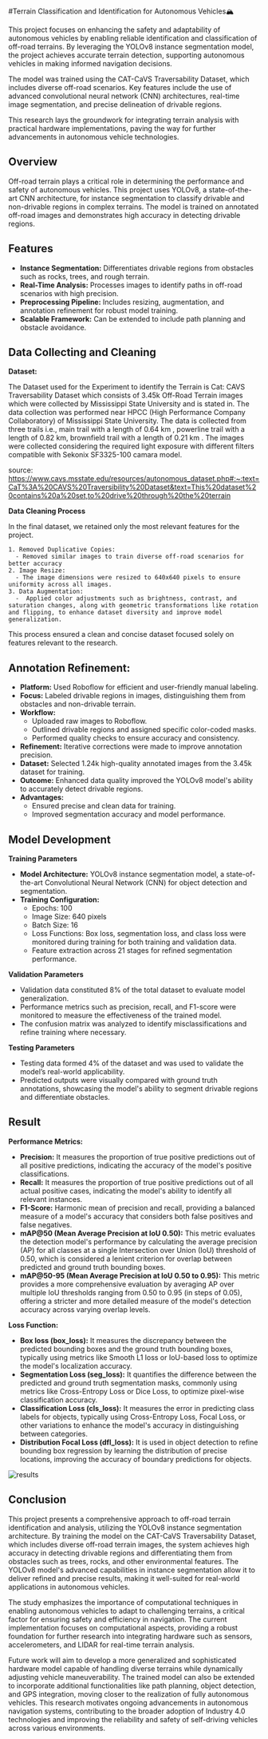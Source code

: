 #Terrain Classification and Identification for Autonomous Vehicles🏔️

This project focuses on enhancing the safety and adaptability of autonomous vehicles by enabling reliable identification and classification of off-road terrains. By leveraging the YOLOv8 instance segmentation model, the project achieves accurate terrain detection, supporting autonomous vehicles in making informed navigation decisions.

The model was trained using the CAT-CaVS Traversability Dataset, which includes diverse off-road scenarios. Key features include the use of advanced convolutional neural network (CNN) architectures, real-time image segmentation, and precise delineation of drivable regions.

This research lays the groundwork for integrating terrain analysis with practical hardware implementations, paving the way for further advancements in autonomous vehicle technologies.

## Overview
Off-road terrain plays a critical role in determining the performance and safety of autonomous vehicles. This project uses YOLOv8, a state-of-the-art CNN architecture, for instance segmentation to classify drivable and non-drivable regions in complex terrains. The model is trained on annotated off-road images and demonstrates high accuracy in detecting drivable regions.

## Features
- **Instance Segmentation:** Differentiates drivable regions from obstacles such as rocks, trees, and rough terrain.
- **Real-Time Analysis:** Processes images to identify paths in off-road scenarios with high precision.
- **Preprocessing Pipeline:** Includes resizing, augmentation, and annotation refinement for robust model training.
- **Scalable Framework:** Can be extended to include path planning and obstacle avoidance.

## Data Collecting and Cleaning

**Dataset:**

The Dataset used for the Experiment to identify the Terrain is Cat: CAVS Traversability Dataset which consists 
of 3.45k Off-Road Terrain images which were collected by Mississippi State University and is stated in. The 
data collection was performed near HPCC (High Performance Company Collaboratory) of Mississippi State 
University. The data is collected from three trails i.e., main trail with a length of 0.64 km , powerline trail with 
a length of 0.82 km, brownfield trail with a length of 0.21 km . The images were collected considering the 
required light exposure with different filters compatible with Sekonix SF3325-100 camara model.

source: https://www.cavs.msstate.edu/resources/autonomous_dataset.php#:~:text=CaT%3A%20CAVS%20Traversibility%20Dataset&text=This%20dataset%20contains%20a%20set,to%20drive%20through%20the%20terrain

**Data Cleaning Process**

 In the final dataset, we retained only the most relevant features for the project.

    1. Removed Duplicative Copies:
      - Removed similar images to train diverse off-road scenarios for better accuracy
    2. Image Resize:
      - The image dimensions were resized to 640x640 pixels to ensure uniformity across all images.  
    3. Data Augmentation:
      -  Applied color adjustments such as brightness, contrast, and saturation changes, along with geometric transformations like rotation and flipping, to enhance dataset diversity and improve model generalization.
This process ensured a clean and concise dataset focused solely on features relevant to the research.

## Annotation Refinement:

- **Platform:** Used Roboflow for efficient and user-friendly manual labeling.
- **Focus:** Labeled drivable regions in images, distinguishing them from obstacles and non-drivable terrain.
- **Workflow:**
  - Uploaded raw images to Roboflow.
  - Outlined drivable regions and assigned specific color-coded masks.
  - Performed quality checks to ensure accuracy and consistency.
- **Refinement:** Iterative corrections were made to improve annotation precision.
- **Dataset:** Selected 1.24k high-quality annotated images from the 3.45k dataset for training.
- **Outcome:** Enhanced data quality improved the YOLOv8 model's ability to accurately detect drivable regions.
- **Advantages:**
  - Ensured precise and clean data for training.
  - Improved segmentation accuracy and model performance.

## Model Development

**Training Parameters**

- **Model Architecture:** YOLOv8 instance segmentation model, a state-of-the-art Convolutional Neural Network (CNN) for object detection and segmentation.
- **Training Configuration:**
  - Epochs: 100
  - Image Size: 640 pixels
  - Batch Size: 16
  - Loss Functions: Box loss, segmentation loss, and class loss were monitored during training for both training and validation data.
  - Feature extraction across 21 stages for refined segmentation performance.

**Validation Parameters**

- Validation data constituted 8% of the total dataset to evaluate model generalization.
- Performance metrics such as precision, recall, and F1-score were monitored to measure the effectiveness of the trained model.
- The confusion matrix was analyzed to identify misclassifications and refine training where necessary.

**Testing Parameters**

- Testing data formed 4% of the dataset and was used to validate the model’s real-world applicability.
- Predicted outputs were visually compared with ground truth annotations, showcasing the model's ability to segment drivable regions and differentiate obstacles.


## Result

**Performance Metrics:**

- **Precision:** It measures the proportion of true positive predictions out of all positive predictions, indicating the accuracy of the model's positive classifications.
- **Recall:** It measures the proportion of true positive predictions out of all actual positive cases, indicating the model's ability to identify all relevant instances.
- **F1-Score:** Harmonic mean of precision and recall, providing a balanced measure of a model's accuracy that considers both false positives and false negatives.
- **mAP@50 (Mean Average Precision at IoU 0.50):** This metric evaluates the detection model's performance by calculating the average precision (AP) for all classes at a single Intersection over Union (IoU) threshold of 0.50, which is considered a lenient criterion for overlap between predicted and ground truth bounding boxes.
- **mAP@50-95 (Mean Average Precision at IoU 0.50 to 0.95):** This metric provides a more comprehensive evaluation by averaging AP over multiple IoU thresholds ranging from 0.50 to 0.95 (in steps of 0.05), offering a stricter and more detailed measure of the model's detection accuracy across varying overlap levels.

**Loss Function:**

- **Box loss (box_loss):** It measures the discrepancy between the predicted bounding boxes and the ground truth bounding boxes, typically using metrics like Smooth L1 loss or IoU-based loss to optimize the model's localization accuracy.
- **Segmentation Loss (seg_loss):** It quantifies the difference between the predicted and ground truth segmentation masks, commonly using metrics like Cross-Entropy Loss or Dice Loss, to optimize pixel-wise classification accuracy.
- **Classification Loss (cls_loss):** It measures the error in predicting class labels for objects, typically using Cross-Entropy Loss, Focal Loss, or other variations to enhance the model's accuracy in distinguishing between categories.
- **Distribution Focal Loss (dfl_loss):** It is used in object detection to refine bounding box regression by learning the distribution of precise locations, improving the accuracy of boundary predictions for objects.

![results](https://github.com/user-attachments/assets/10d85de8-efe1-4226-95be-79f24aa89bb9)


## Conclusion

This project presents a comprehensive approach to off-road terrain identification and analysis, utilizing the YOLOv8 instance segmentation architecture. By training the model on the CAT-CaVS Traversability Dataset, which includes diverse off-road terrain images, the system achieves high accuracy in detecting drivable regions and differentiating them from obstacles such as trees, rocks, and other environmental features. The YOLOv8 model's advanced capabilities in instance segmentation allow it to deliver refined and precise results, making it well-suited for real-world applications in autonomous vehicles.

The study emphasizes the importance of computational techniques in enabling autonomous vehicles to adapt to challenging terrains, a critical factor for ensuring safety and efficiency in navigation. The current implementation focuses on computational aspects, providing a robust foundation for further research into integrating hardware such as sensors, accelerometers, and LIDAR for real-time terrain analysis.

Future work will aim to develop a more generalized and sophisticated hardware model capable of handling diverse terrains while dynamically adjusting vehicle maneuverability. The trained model can also be extended to incorporate additional functionalities like path planning, object detection, and GPS integration, moving closer to the realization of fully autonomous vehicles. This research motivates ongoing advancements in autonomous navigation systems, contributing to the broader adoption of Industry 4.0 technologies and improving the reliability and safety of self-driving vehicles across various environments.







